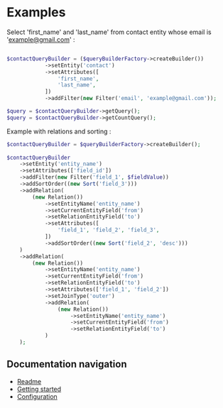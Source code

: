 Examples
============

Select 'first_name' and 'last_name' from contact entity whose email is 'example@gmail.com' :
```php

$contactQueryBuilder = ($queryBuilderFactory->createBuilder())
            ->setEntity('contact')
            ->setAttributes([
                'first_name',
                'last_name',
            ])
            ->addFilter(new Filter('email', 'example@gmail.com'));

$query = $contactQueryBuilder->getQuery();
$query = $contactQueryBuilder->getCountQuery();
```

Example with relations and sorting :
```php
$contactQueryBuilder = $queryBuilderFactory->createBuilder();
        
$contactQueryBuilder
    ->setEntity('entity_name')
    ->setAttributes(['field_id'])
    ->addFilter(new Filter('field_1', $fieldValue))
    ->addSortOrder((new Sort('field_3')))
    ->addRelation(
        (new Relation())
            ->setEntityName('entity_name')
            ->setCurrentEntityField('from')
            ->setRelationEntityField('to')
            ->setAttributes([
                'field_1', 'field_2', 'field_3',
            ])
            ->addSortOrder((new Sort('field_2', 'desc')))
    )
    ->addRelation(
        (new Relation())
            ->setEntityName('entity_name')
            ->setCurrentEntityField('from')
            ->setRelationEntityField('to')
            ->setAttributes(['field_1', 'field_2'])
            ->setJoinType('outer')
            ->addRelation(
                (new Relation())
                    ->setEntityName('entity_name')
                    ->setCurrentEntityField('from')
                    ->setRelationEntityField('to')
            )
    );
```

Documentation navigation
-------------

* [Readme](src/README.md)
* [Getting started](src/Resources/doc/index.md)
* [Configuration](src/Resources/doc/configuration.md)
